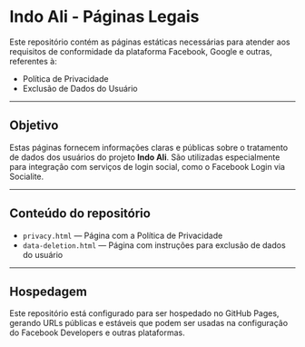 # Indo Ali - Páginas Legais

Este repositório contém as páginas estáticas necessárias para atender aos requisitos de conformidade da plataforma Facebook, Google e outras, referentes à:

- Política de Privacidade  
- Exclusão de Dados do Usuário  

---

## Objetivo

Estas páginas fornecem informações claras e públicas sobre o tratamento de dados dos usuários do projeto **Indo Ali**. São utilizadas especialmente para integração com serviços de login social, como o Facebook Login via Socialite.

---

## Conteúdo do repositório

- `privacy.html` — Página com a Política de Privacidade  
- `data-deletion.html` — Página com instruções para exclusão de dados do usuário  

---

## Hospedagem

Este repositório está configurado para ser hospedado no GitHub Pages, gerando URLs públicas e estáveis que podem ser usadas na configuração do Facebook Developers e outras plataformas.
